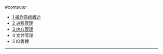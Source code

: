 #computer

- [1 操作系统概述](1%20操作系统概述.md)
- [2 进程管理](2%20进程管理.md)
- [3 内存管理](3%20内存管理.md)
- 4 文件管理
- 5 IO管理
---






